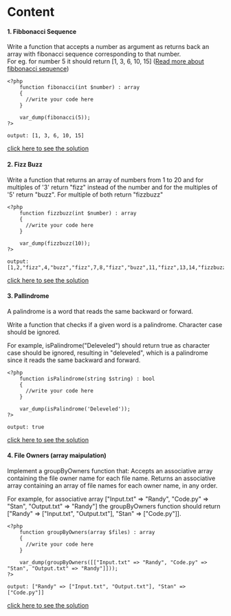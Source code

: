 # Content

#### 1. Fibbonacci Sequence
Write a function that accepts a number as argument as returns back an array with fibonacci sequence corresponding to that number.<br/>
For eg. for number 5 it should return [1, 3, 6, 10, 15] ([Read more about fibbonacci sequence](https://www.livescience.com/37470-fibonacci-sequence.html))<br/>

```
<?php
    function fibonacci(int $number) : array
    {
      //write your code here
    }

    var_dump(fibonacci(5));
?>

output: [1, 3, 6, 10, 15]
```
[click here to see the solution](https://github.com/avinash403/brainteasers/blob/master/easy/fibonacci.php)

#### 2. Fizz Buzz
Write a function that returns an array of numbers from 1 to 20 and for multiples of '3' return "fizz" instead of the number 
and for the multiples of '5' return "buzz". For multiple of both return "fizzbuzz"<br/>

```
<?php
    function fizzbuzz(int $number) : array
    {
      //write your code here
    }

    var_dump(fizzbuzz(10));
?>

output: [1,2,"fizz",4,"buzz","fizz",7,8,"fizz","buzz",11,"fizz",13,14,"fizzbuzz",16,17,"fizz",19,"buzz"]
```
[click here to see the solution](https://github.com/avinash403/brainteasers/blob/master/easy/fizzbuzz.php)

#### 3. Pallindrome

A palindrome is a word that reads the same backward or forward.

Write a function that checks if a given word is a palindrome. Character case should be ignored.

For example, isPalindrome("Deleveled") should return true as character case should be ignored, resulting in "deleveled", which is a palindrome since it reads the same backward and forward.

```
<?php
    function isPalindrome(string $string) : bool
    {
      //write your code here
    }

    var_dump(isPalindrome('Deleveled'));
?>

output: true
```
[click here to see the solution](https://github.com/avinash403/brainteasers/blob/master/easy/pallindrome.php)

#### 4. File Owners (array maipulation)
Implement a groupByOwners function that:
Accepts an associative array containing the file owner name for each file name.
Returns an associative array containing an array of file names for each owner name, in any order.

For example, for associative array ["Input.txt" => "Randy", "Code.py" => "Stan", "Output.txt" => "Randy"] 
the groupByOwners function should return ["Randy" => ["Input.txt", "Output.txt"], "Stan" => ["Code.py"]].

```
<?php
    function groupByOwners(array $files) : array
    {
      //write your code here
    }

    var_dump(groupByOwners([["Input.txt" => "Randy", "Code.py" => "Stan", "Output.txt" => "Randy"]]));
?>

output: ["Randy" => ["Input.txt", "Output.txt"], "Stan" => ["Code.py"]]
```
[click here to see the solution](https://github.com/avinash403/brainteasers/blob/master/easy/fileOwners.php)

